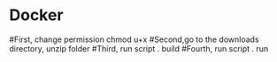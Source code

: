 # Docker
#First, change permission chmod u+x
#Second,go to the downloads directory, unzip folder
#Third, run script . build 
#Fourth, run script . run
